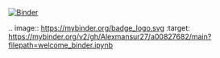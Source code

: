 [![Binder](https://mybinder.org/badge_logo.svg)](https://mybinder.org/v2/gh/Alexmansur27/a00827682/main?filepath=welcome_binder.ipynb)

.. image:: https://mybinder.org/badge_logo.svg
 :target: https://mybinder.org/v2/gh/Alexmansur27/a00827682/main?filepath=welcome_binder.ipynb
